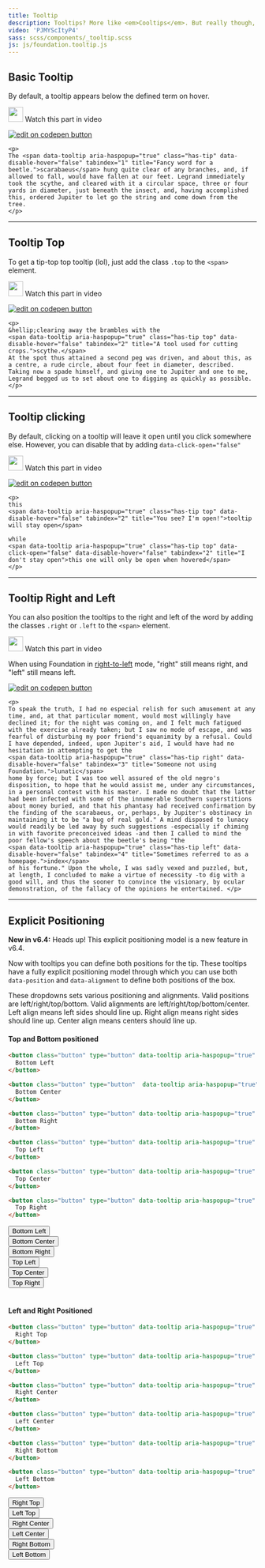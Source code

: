 ```yaml
---
title: Tooltip
description: Tooltips? More like <em>Cooltips</em>. But really though, tooltips are nifty for displaying extended information for a term or action on a page.
video: 'PJMYScItyP4'
sass: scss/components/_tooltip.scss
js: js/foundation.tooltip.js
---
```



## Basic Tooltip
By default, a tooltip appears below the defined term on hover.

<p>
  <a class="" data-open-video="0:49"><img src="{{root}}assets/img/icons/watch-video-icon.svg" class="video-icon" height="30" width="30" alt=""> Watch this part in video</a>
</p>

<div class="docs-codepen-container">
  <a class="codepen-logo-link" href="http://codepen.io/ZURBFoundation/pen/zwLxaY?editors=1000" target="_blank"><img src="{{root}}assets/img/logos/edit-in-browser.svg" class="" height="" width="" alt="edit on codepen button"></a>
</div>

```html_example
<p>
The <span data-tooltip aria-haspopup="true" class="has-tip" data-disable-hover="false" tabindex="1" title="Fancy word for a beetle.">scarabaeus</span> hung quite clear of any branches, and, if allowed to fall, would have fallen at our feet. Legrand immediately took the scythe, and cleared with it a circular space, three or four yards in diameter, just beneath the insect, and, having accomplished this, ordered Jupiter to let go the string and come down from the tree.
</p>
```

---

## Tooltip Top
To get a tip-top top tooltip (lol), just add the class `.top` to the `<span>` element.

<p>
  <a class="" data-open-video="3:00"><img src="{{root}}assets/img/icons/watch-video-icon.svg" class="video-icon" height="30" width="30" alt=""> Watch this part in video</a>
</p>

<div class="docs-codepen-container">
  <a class="codepen-logo-link" href="http://codepen.io/ZURBFoundation/pen/BRPyqx?editors=1000" target="_blank"><img src="{{root}}assets/img/logos/edit-in-browser.svg" class="" height="" width="" alt="edit on codepen button"></a>
</div>

```html_example
<p>
&hellip;clearing away the brambles with the
<span data-tooltip aria-haspopup="true" class="has-tip top" data-disable-hover="false" tabindex="2" title="A tool used for cutting crops.">scythe.</span>
At the spot thus attained a second peg was driven, and about this, as a centre, a rude circle, about four feet in diameter, described. Taking now a spade himself, and giving one to Jupiter and one to me, Legrand begged us to set about one to digging as quickly as possible.
</p>
```

---

## Tooltip clicking

By default, clicking on a tooltip will leave it open until you click somewhere else. However, you can disable that by adding `data-click-open="false"`

<p>
  <a class="" data-open-video="4:12"><img src="{{root}}assets/img/icons/watch-video-icon.svg" class="video-icon" height="30" width="30" alt=""> Watch this part in video</a>
</p>

<div class="docs-codepen-container">
  <a class="codepen-logo-link" href="http://codepen.io/ZURBFoundation/pen/XRBJvm?editors=1000" target="_blank"><img src="{{root}}assets/img/logos/edit-in-browser.svg" class="" height="" width="" alt="edit on codepen button"></a>
</div>

```html_example
<p>
this
<span data-tooltip aria-haspopup="true" class="has-tip top" data-disable-hover="false" tabindex="2" title="You see? I'm open!">tooltip will stay open</span>

while
<span data-tooltip aria-haspopup="true" class="has-tip top" data-click-open="false" data-disable-hover="false" tabindex="2" title="I don't stay open">this one will only be open when hovered</span>
</p>
```

---

## Tooltip Right and Left

You can also position the tooltips to the right and left of the word by adding the classes `.right` or `.left` to the `<span>` element.

<p>
  <a class="" data-open-video="3:00"><img src="{{root}}assets/img/icons/watch-video-icon.svg" class="video-icon" height="30" width="30" alt=""> Watch this part in video</a>
</p>

<div class="primary callout">
  <p>When using Foundation in <a href="rtl.html">right-to-left</a> mode, "right" still means right, and "left" still means left.</p>
</div>

<div class="docs-codepen-container">
  <a class="codepen-logo-link" href="http://codepen.io/ZURBFoundation/pen/EmpaJP?editors=1000" target="_blank"><img src="{{root}}assets/img/logos/edit-in-browser.svg" class="" height="" width="" alt="edit on codepen button"></a>
</div>

```html_example
<p>
To speak the truth, I had no especial relish for such amusement at any time, and, at that particular moment, would most willingly have declined it; for the night was coming on, and I felt much fatigued with the exercise already taken; but I saw no mode of escape, and was fearful of disturbing my poor friend's equanimity by a refusal. Could I have depended, indeed, upon Jupiter's aid, I would have had no hesitation in attempting to get the
<span data-tooltip aria-haspopup="true" class="has-tip right" data-disable-hover="false" tabindex="3" title="Someone not using Foundation.">lunatic</span>
home by force; but I was too well assured of the old negro's disposition, to hope that he would assist me, under any circumstances, in a personal contest with his master. I made no doubt that the latter had been infected with some of the innumerable Southern superstitions about money buried, and that his phantasy had received confirmation by the finding of the scarabaeus, or, perhaps, by Jupiter's obstinacy in maintaining it to be "a bug of real gold." A mind disposed to lunacy would readily be led away by such suggestions -especially if chiming in with favorite preconceived ideas -and then I called to mind the poor fellow's speech about the beetle's being "the
<span data-tooltip aria-haspopup="true" class="has-tip left" data-disable-hover="false" tabindex="4" title="Sometimes referred to as a homepage.">index</span>
of his fortune." Upon the whole, I was sadly vexed and puzzled, but, at length, I concluded to make a virtue of necessity -to dig with a good will, and thus the sooner to convince the visionary, by ocular demonstration, of the fallacy of the opinions he entertained. </p>
```

---

## Explicit Positioning

<div class="callout primary">
  <p><strong>New in v6.4:</strong> Heads up! This explicit positioning model is a new feature in v6.4.</p>
</div>

Now with tooltips you can define both positions for the tip. These tooltips have a fully explicit positioning model through which you can use both `data-position` and `data-alignment` to define both positions of the box.

These dropdowns sets various positioning and alignments. Valid positions are left/right/top/bottom. Valid alignments are left/right/top/bottom/center. Left align means left sides should line up. Right align means right sides should line up. Center align means centers should line up.

#### Top and Bottom positioned

```html
<button class="button" type="button" data-tooltip aria-haspopup="true" class="has-tip" data-disable-hover="false" tabindex="1" title="Fancy word for a beetle." data-position="bottom" data-alignment="left">
  Bottom Left
</button>

<button class="button" type="button"  data-tooltip aria-haspopup="true" class="has-tip" data-disable-hover="false" tabindex="1" title="Fancy word for a beetle." data-position="bottom" data-alignment="center">
  Bottom Center
</button>

<button class="button" type="button" data-tooltip aria-haspopup="true" class="has-tip" data-disable-hover="false" tabindex="1" title="Fancy word for a beetle." data-position="bottom" data-alignment="right">
  Bottom Right
</button>

<button class="button" type="button" data-tooltip aria-haspopup="true" class="has-tip" data-disable-hover="false" tabindex="1" title="Fancy word for a beetle." data-position="top" data-alignment="left">
  Top Left
</button>

<button class="button" type="button" data-tooltip aria-haspopup="true" class="has-tip" data-disable-hover="false" tabindex="1" title="Fancy word for a beetle." data-position="top" data-alignment="center">
  Top Center
</button>

<button class="button" type="button" data-tooltip aria-haspopup="true" class="has-tip" data-disable-hover="false" tabindex="1" title="Fancy word for a beetle." data-position="top" data-alignment="right">
  Top Right
</button>
```

<div class="row small-up-1 medium-up-3">
  <div class="column">
    <button class="button" type="button" data-tooltip aria-haspopup="true" class="has-tip" data-disable-hover="false" tabindex="1" title="Fancy word for a beetle." data-position="bottom" data-alignment="left">
      Bottom Left
    </button>
  </div>

  <div class="column">
    <button class="button" type="button"  data-tooltip aria-haspopup="true" class="has-tip" data-disable-hover="false" tabindex="1" title="Fancy word for a beetle." data-position="bottom" data-alignment="center">
      Bottom Center
    </button>
  </div>

  <div class="column">
    <button class="button" type="button" data-tooltip aria-haspopup="true" class="has-tip" data-disable-hover="false" tabindex="1" title="Fancy word for a beetle." data-position="bottom" data-alignment="right">
      Bottom Right
    </button>
  </div>

  <div class="column">
    <button class="button" type="button" data-tooltip aria-haspopup="true" class="has-tip" data-disable-hover="false" tabindex="1" title="Fancy word for a beetle." data-position="top" data-alignment="left">
      Top Left
    </button>
  </div>

  <div class="column">
    <button class="button" type="button" data-tooltip aria-haspopup="true" class="has-tip" data-disable-hover="false" tabindex="1" title="Fancy word for a beetle." data-position="top" data-alignment="center">
      Top Center
    </button>
  </div>

  <div class="column">
    <button class="button" type="button" data-tooltip aria-haspopup="true" class="has-tip" data-disable-hover="false" tabindex="1" title="Fancy word for a beetle." data-position="top" data-alignment="right">
      Top Right
    </button>
  </div>
</div>

<br>

#### Left and Right Positioned

```html
<button class="button" type="button" data-tooltip aria-haspopup="true" class="has-tip" data-disable-hover="false" tabindex="1" title="Fancy word for a beetle." data-position="right" data-alignment="top">
  Right Top
</button>

<button class="button" type="button" data-tooltip aria-haspopup="true" class="has-tip" data-disable-hover="false" tabindex="1" title="Fancy word for a beetle." data-position="left" data-alignment="top">
  Left Top
</button>

<button class="button" type="button" data-tooltip aria-haspopup="true" class="has-tip" data-disable-hover="false" tabindex="1" title="Fancy word for a beetle." data-position="right" data-alignment="center">
  Right Center
</button>

<button class="button" type="button" data-tooltip aria-haspopup="true" class="has-tip" data-disable-hover="false" tabindex="1" title="Fancy word for a beetle." data-position="left" data-alignment="center">
  Left Center
</button>

<button class="button" type="button" data-tooltip aria-haspopup="true" class="has-tip" data-disable-hover="false" tabindex="1" title="Fancy word for a beetle." data-position="right" data-alignment="bottom">
  Right Bottom
</button>

<button class="button" type="button" data-tooltip aria-haspopup="true" class="has-tip" data-disable-hover="false" tabindex="1" title="Fancy word for a beetle." data-position="left" data-alignment="bottom">
  Left Bottom
</button>
```

<div class="row small-up-1 medium-up-2">
  <div class="column">
    <button class="button" type="button" data-tooltip aria-haspopup="true" class="has-tip" data-disable-hover="false" tabindex="1" title="Fancy word for a beetle." data-position="right" data-alignment="top">
      Right Top
    </button>
  </div>
  <div class="column">
    <button class="button" type="button" data-tooltip aria-haspopup="true" class="has-tip" data-disable-hover="false" tabindex="1" title="Fancy word for a beetle." data-position="left" data-alignment="top">
      Left Top
    </button>
  </div>

  <div class="column">
    <button class="button" type="button" data-tooltip aria-haspopup="true" class="has-tip" data-disable-hover="false" tabindex="1" title="Fancy word for a beetle." data-position="right" data-alignment="center">
      Right Center
    </button>
  </div>
  <div class="column">
    <button class="button" type="button" data-tooltip aria-haspopup="true" class="has-tip" data-disable-hover="false" tabindex="1" title="Fancy word for a beetle." data-position="left" data-alignment="center">
      Left Center
    </button>
  </div>

  <div class="column">
    <button class="button" type="button" data-tooltip aria-haspopup="true" class="has-tip" data-disable-hover="false" tabindex="1" title="Fancy word for a beetle." data-position="right" data-alignment="bottom">
      Right Bottom
    </button>
  </div>
  <div class="column">
    <button class="button" type="button" data-tooltip aria-haspopup="true" class="has-tip" data-disable-hover="false" tabindex="1" title="Fancy word for a beetle." data-position="left" data-alignment="bottom">
      Left Bottom
    </button>
  </div>
</div>
